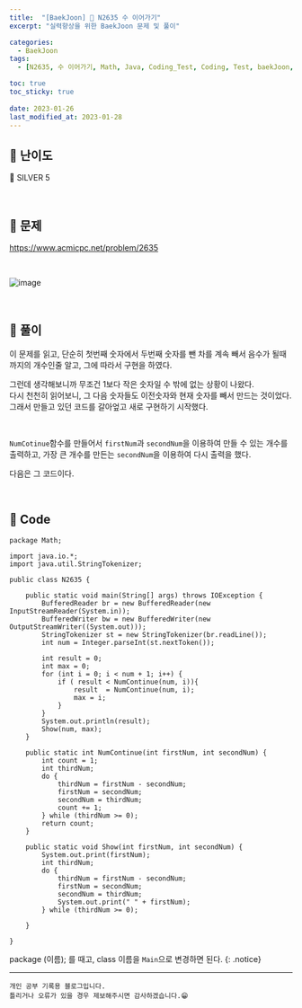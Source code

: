 ```yaml
---
title:  "[BaekJoon] 🥈 N2635 수 이어가기"
excerpt: "실력향상을 위한 BaekJoon 문제 및 풀이"

categories:
  - BaekJoon
tags:
  - [N2635, 수 이어가기, Math, Java, Coding_Test, Coding, Test, baekJoon, 백준]

toc: true
toc_sticky: true
 
date: 2023-01-26
last_modified_at: 2023-01-28
---
```


## 📌 난이도

  🥈 SILVER 5

<br>

## 📌 문제

<https://www.acmicpc.net/problem/2635>

<br>

![image](https://user-images.githubusercontent.com/37824506/215251699-435f7d48-1138-4858-a365-17074c84d677.png)

<br>

## 📌 풀이

이 문제를 읽고, 단순히 첫번째 숫자에서 두번째 숫자를 뺀 차를 계속 빼서 음수가 될때까지의 개수인줄 알고, 그에 따라서 구현을 하였다. 

그런데 생각해보니까 무조건 1보다 작은 숫자일 수 밖에 없는 상황이 나왔다.  
다시 천천히 읽어보니, 그 다음 숫자들도 이전숫자와 현재 숫자를 빼서 만드는 것이었다.  
그래서 만들고 있던 코드를 갈아엎고 새로 구현하기 시작했다.

<br>

`NumCotinue`함수를 만들어서 `firstNum`과 `secondNum`을 이용하여 만들 수 있는 개수를 출력하고, 가장 큰 개수를 만든는 `secondNum`을 이용하여 다시 출력을 했다.  

다음은 그 코드이다.


<br>

## 📌 Code

```
package Math;

import java.io.*;
import java.util.StringTokenizer;

public class N2635 {

    public static void main(String[] args) throws IOException {
        BufferedReader br = new BufferedReader(new InputStreamReader(System.in));
        BufferedWriter bw = new BufferedWriter(new OutputStreamWriter((System.out)));
        StringTokenizer st = new StringTokenizer(br.readLine());
        int num = Integer.parseInt(st.nextToken());

        int result = 0;
        int max = 0;
        for (int i = 0; i < num + 1; i++) {
            if ( result < NumContinue(num, i)){
                result  = NumContinue(num, i);
                max = i;
            }
        }
        System.out.println(result);
        Show(num, max);
    }

    public static int NumContinue(int firstNum, int secondNum) {
        int count = 1;
        int thirdNum;
        do {
            thirdNum = firstNum - secondNum;
            firstNum = secondNum;
            secondNum = thirdNum;
            count += 1;
        } while (thirdNum >= 0);
        return count;
    }

    public static void Show(int firstNum, int secondNum) {
        System.out.print(firstNum);
        int thirdNum;
        do {
            thirdNum = firstNum - secondNum;
            firstNum = secondNum;
            secondNum = thirdNum;
            System.out.print(" " + firstNum);
        } while (thirdNum >= 0);

    }

}
```
package (이름); 를 때고, class 이름을 `Main`으로 변경하면 된다.
{: .notice} 


***
    개인 공부 기록용 블로그입니다.
    틀리거나 오류가 있을 경우 제보해주시면 감사하겠습니다.😁